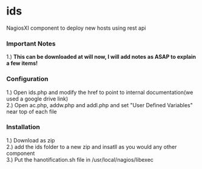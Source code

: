 # ids
NagiosXI component to deploy new hosts using rest api

### Important Notes
1.) <b>This can be downloaded at will now, I will add notes as ASAP to explain a few items!</b><br>

### Configuration
1.) Open ids.php and modify the href to point to internal documentation(we used a google drive link)<br>
2.) Open ac.php, addw.php and addl.php and set "User Defined Variables" near top of each file

### Installation
1.) Download as zip<br>
2.) add the ids folder to a new zip and insatll as you would any other component<br>
3.) Put the hanotification.sh file in /usr/local/nagios/libexec
